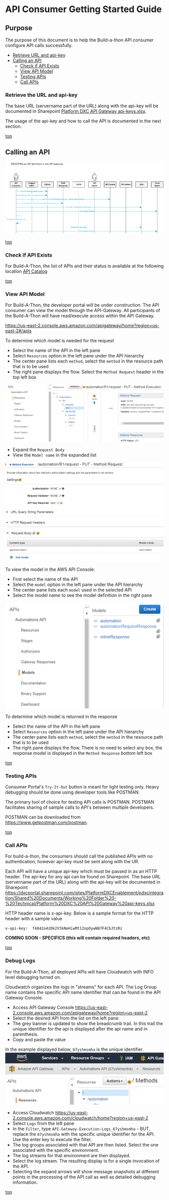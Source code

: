 # API Consumer Getting Started Guide

## <a href="#purpose" id="purpose"></a>Purpose
The purpose of this document is to help the Build-a-thon API consumer configure API calls successfully.

- [Retrieve URL and api-key](#retrieve-url-api-key)
- [Calling an API](#calling-api)
  - [Check if API Exists](#published-apis2)
  - [View API Model](#view-model)
  - [Testing APIs](#testing-api)
  - [Call APIs](#call-apis)
  
### <a href="#retrieve-url-api-key" id="retrieve-url-api-key"></a>Retrieve the URL and api-key

The base URL (servername part of the URL) along with the api-key will be documented in Sharepoint [Platform DXC API Gateway api-keys.xlsx](https://dxcportal.sharepoint.com/sites/PlatformDXCEnablement/pdxcintegration/Shared%20Documents/Working%20Folder%20-%20Technical/Platform%20DXC%20API%20Gateway%20api-keys.xlsx).

The usage of the api-key and how to call the API is documented in the next section.

[top](#purpose)

## <a href="#calling-api" id="calling-api"></a>Calling an API

![Diagram2](./_images/API-Process-Execute.png)

[top](#purpose)

### <a href="#published-apis2" id="published-apis2"></a>Check if API Exists

For Build-A-Thon, the list of APIs and their status is available at the following location
[API Catalog](./README.md)

[top](#purpose)

### <a href="#view-model" id="view-model"></a>View API Model
For Build-A-Thon, the developer portal will be under construction.   The API consumer can view the model through the API-Gateway.  All participants of the Build-A-Thon will have read/execute access within the API Gateway.

https://us-east-2.console.aws.amazon.com/apigateway/home?region=us-east-2#/apis

To determine which model is needed for the request
- Select the name of the API in the left pane
- Select `Resources` option in the left pane under the API hierarchy
- The center pane lists each `method`, select the `method` in the resource path that is to be used
- The right pane displays the flow.  Select the `Method Request` header in the top left box

![diagrammodel3](./_images/GatewayConsole7.png)

- Expand the `Request Body`
- View the `Model name` in the expanded list

![diagrammodel3](./_images/GatewayConsole8.png)

To view the model in the AWS API Console:

- First select the name of the API
- Select the `model` option in the left pane under the API hierarchy
- The center pane lists each `model` used in the selected API
- Select the model name to see the model definition in the right pane

![diagrammodel3](./_images/GatewayConsole3.png)

To determine which model is returned in the response

- Select the name of the API in the left pane
- Select `Resources` option in the left pane under the API hierarchy
- The center pane lists each `method`, select the `method` in the resource path that is to be used
- The right pane displays the flow.  There is no need to select any box, the response model is displayed in the `Method Response` *bottom* left box

[top](#purpose)

### <a href="#testing-api" id="testing-api"></a>Testing APIs

Consumer Portal's `Try-It-Out` button is meant for light testing only. Heavy debugging should be done using developer tools like POSTMAN.  

The primary tool of choice for testing API calls is POSTMAN. POSTMAN facilitates sharing of sample calls to API's between multiple developers.

POSTMAN can be downloaded from https://www.getpostman.com/postman.

[top](#purpose)

### <a href="#call-apis" id="call-apis"></a>Call APIs
For build-a-thon, the consumers should call the published APIs with no authentication, however api-key must be sent along with the UR.

Each API will have a unique api-key which must be passed in as an HTTP header.  The api-key for any api can be found on Sharepoint. The base URL (servername part of the URL) along with the api-key will be documented in Sharepoint https://dxcportal.sharepoint.com/sites/PlatformDXCEnablement/pdxcintegration/Shared%20Documents/Working%20Folder%20-%20Technical/Platform%20DXC%20API%20Gateway%20api-keys.xlsx  

HTTP header name is x-api-key.  Below is a sample format for the HTTP header with a sample value
```
x-api-key:  f4842o4zDk2V3kNeHiwMt12opOywN87F4CbJtzRz
```
<b> COMING SOON - SPECIFICS (this will contain required headers, etc) </b>

[top](#purpose)

### <a href="##debug-logs" id="debug-logs"></a>Debug Logs
For the Build-A-Thon, all deployed APIs will have Cloudwatch with INFO level debugging turned on.

Cloudwatch organizes the logs in "streams" for each API.  The Log Group name contains the specific API name identifier that can be found in the API Gateway Console.

- Access API Gateway Console https://us-east-2.console.aws.amazon.com/apigateway/home?region=us-east-2
- Select the desired API from the list on the left pane.  
- The grey banner is updated to show the breadcrumb trail.  In this trail the unique identifier for the api is displayed after the api name and in parenthesis.
- Copy and paste the value  

In the example displayed below, `67yshmsmha` is the unique identifier.
![invoke-url-diagram](./_images/invoke-url-diagram2.png)

- Access Cloudwatch https://us-east-2.console.aws.amazon.com/cloudwatch/home?region=us-east-2
- Select `Logs` from the left pane
- In the `Filter`, type `API-Gateway-Execution-Logs_67yshmsmha` - BUT, replace the `67yshmsmha` with the specific unique identifier for the API.  Use the enter key to execute the filter.
- The log groups associated with that API are then listed.   Select the one associated with the specific environment.
- The log streams for that environment are then displayed.  
- Select the log stream.  The resulting display is for a single invocation of the API.  
- Selecting the expand arrows will show message snapshots at different points in the processing of the API call as well as detailed debugging information.

[top](#purpose)
